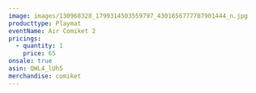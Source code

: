 ```yaml
---
image: images/130968328_1799314503559797_4301656777707901444_n.jpg
producttype: Playmat
eventName: Air Comiket 2
pricings:
  - quantity: 1
    price: 65
onsale: true
asin: QWL4_lUh5
merchandise: comiket
---
```

